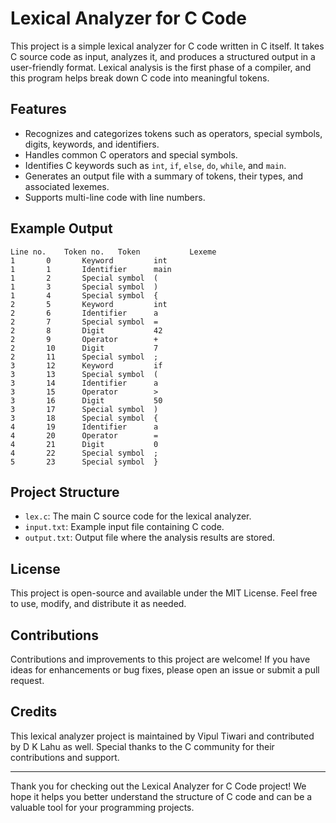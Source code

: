 


# Lexical Analyzer for C Code

This project is a simple lexical analyzer for C code written in C itself. It takes C source code as input, analyzes it, and produces a structured output in a user-friendly format. Lexical analysis is the first phase of a compiler, and this program helps break down C code into meaningful tokens.

## Features

- Recognizes and categorizes tokens such as operators, special symbols, digits, keywords, and identifiers.
- Handles common C operators and special symbols.
- Identifies C keywords such as `int`, `if`, `else`, `do`, `while`, and `main`.
- Generates an output file with a summary of tokens, their types, and associated lexemes.
- Supports multi-line code with line numbers.



## Example Output

```
Line no.	Token no.	Token          	Lexeme
1      	0      	Keyword        	int
1      	1      	Identifier     	main
1      	2      	Special symbol 	(
1      	3      	Special symbol 	)
1      	4      	Special symbol 	{
2      	5      	Keyword        	int
2      	6      	Identifier     	a
2      	7      	Special symbol 	=
2      	8      	Digit          	42
2      	9      	Operator       	+
2      	10     	Digit          	7
2      	11     	Special symbol 	;
3      	12     	Keyword        	if
3      	13     	Special symbol 	(
3      	14     	Identifier     	a
3      	15     	Operator       	>
3      	16     	Digit          	50
3      	17     	Special symbol 	)
3      	18     	Special symbol 	{
4      	19     	Identifier     	a
4      	20     	Operator       	=
4      	21     	Digit          	0
4      	22     	Special symbol 	;
5      	23     	Special symbol 	}
```

## Project Structure

- `lex.c`: The main C source code for the lexical analyzer.
- `input.txt`: Example input file containing C code.
- `output.txt`: Output file where the analysis results are stored.

## License

This project is open-source and available under the MIT License. Feel free to use, modify, and distribute it as needed.

## Contributions

Contributions and improvements to this project are welcome! If you have ideas for enhancements or bug fixes, please open an issue or submit a pull request.

## Credits

This lexical analyzer project is maintained by Vipul Tiwari and contributed by D K Lahu as well. Special thanks to the C community for their contributions and support.

---

Thank you for checking out the Lexical Analyzer for C Code project! We hope it helps you better understand the structure of C code and can be a valuable tool for your programming projects.
